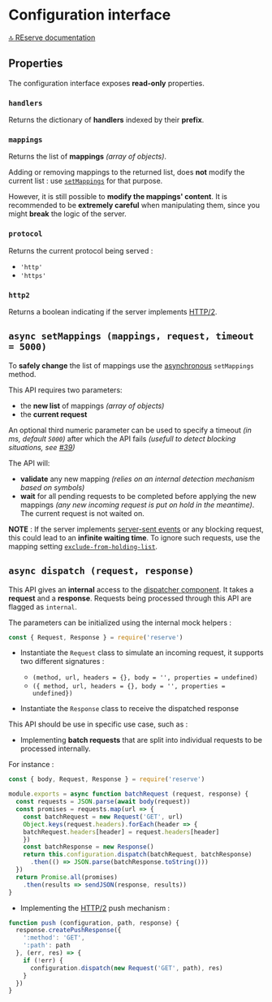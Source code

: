 # Configuration interface

[🔝 REserve documentation](README.md)

## Properties

The configuration interface exposes **read-only** properties.

### `handlers`

Returns the dictionary of **handlers** indexed by their **prefix**.

### `mappings`

Returns the list of **mappings** *(array of objects)*.

Adding or removing mappings to the returned list, does **not** modify the current list : use [`setMappings`](#setMappings) for that purpose.

However, it is still possible to **modify the mappings' content**. It is recommended to be **extremely careful** when manipulating them, since you might **break** the logic of the server.

### `protocol`

Returns the current protocol being served :
* `'http'`
* `'https'`

### `http2`

Returns a boolean indicating if the server implements [HTTP/2](https://en.wikipedia.org/wiki/HTTP/2).

## `async setMappings (mappings, request, timeout = 5000)`

To **safely change** the list of mappings use the [asynchronous](https://developer.mozilla.org/en-US/docs/Web/JavaScript/Reference/Statements/async_function) `setMappings` method.

This API requires two parameters:
* the **new list** of mappings *(array of objects)*
* the **current request**

An optional third numeric parameter can be used to specify a timeout *(in ms, default `5000`)* after which the API fails *(usefull to detect blocking situations, see [#39](https://github.com/ArnaudBuchholz/reserve/issues/39))*

The API will:
* **validate** any new mapping *(relies on an internal detection mechanism based on symbols)*
* **wait** for all pending requests to be completed before applying the new mappings *(any new incoming request is put on hold in the meantime)*. The current request is not waited on.

**NOTE** : If the server implements [server-sent events](https://developer.mozilla.org/en-US/docs/Web/API/Server-sent_events) or any blocking request, this could lead to an **infinite waiting time**. To ignore such requests, use the mapping setting [`exclude-from-holding-list`](https://github.com/ArnaudBuchholz/reserve/blob/master/doc/configuration.md).

## `async dispatch (request, response)`

This API gives an **internal** access to the [dispatcher component](technical%20details.md#dispatcher). It takes a **request** and a **response**. Requests being processed through this API are flagged as `internal`.

The parameters can be initialized using the internal mock helpers :
```javascript
const { Request, Response } = require('reserve')
```

* Instantiate the `Request` class to simulate an incoming request, it supports two different signatures :

  * `(method, url, headers = {}, body = '', properties = undefined)`
  * `({ method, url, headers = {}, body = '', properties = undefined})`

* Instantiate the `Response` class to receive the dispatched response

This API should be use in specific use case, such as :

* Implementing **batch requests** that are split into individual requests to be processed internally.

For instance :

```javascript
const { body, Request, Response } = require('reserve')

module.exports = async function batchRequest (request, response) {
  const requests = JSON.parse(await body(request))
  const promises = requests.map(url => {
    const batchRequest = new Request('GET', url)
    Object.keys(request.headers).forEach(header => {
    batchRequest.headers[header] = request.headers[header]
    })
    const batchResponse = new Response()
    return this.configuration.dispatch(batchRequest, batchResponse)
      .then(() => JSON.parse(batchResponse.toString()))
  })
  return Promise.all(promises)
    .then(results => sendJSON(response, results))
}
```

* Implementing the [HTTP/2](https://en.wikipedia.org/wiki/HTTP/2) push mechanism :

```javascript
function push (configuration, path, response) {
  response.createPushResponse({
    ':method': 'GET',
    ':path': path
  }, (err, res) => {
    if (!err) {
      configuration.dispatch(new Request('GET', path), res)
    }
  })
}
```

